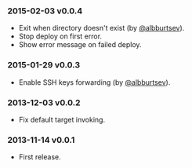 ### 2015-02-03 v0.0.4

* Exit when directory doesn't exist (by [@albburtsev](https://github.com/albburtsev)).
* Stop deploy on first error.
* Show error message on failed deploy.

### 2015-01-29 v0.0.3

* Enable SSH keys forwarding (by [@albburtsev](https://github.com/albburtsev)).

### 2013-12-03 v0.0.2

* Fix default target invoking.

### 2013-11-14 v0.0.1

* First release.
